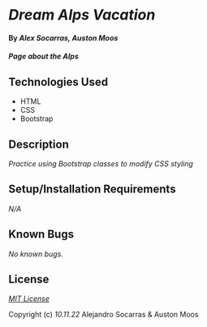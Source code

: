 # _Dream Alps Vacation_

#### By _**Alex Socarras**, **Auston Moos**_

#### _Page about the Alps_

## Technologies Used

* HTML
* CSS
* Bootstrap

## Description

_Practice using Bootstrap classes to modify CSS styling_

## Setup/Installation Requirements

_N/A_

## Known Bugs

_No known bugs._

## License

_[MIT License](https://opensource.org/licenses/MIT)_

Copyright (c) _10.11.22_ Alejandro Socarras & Auston Moos